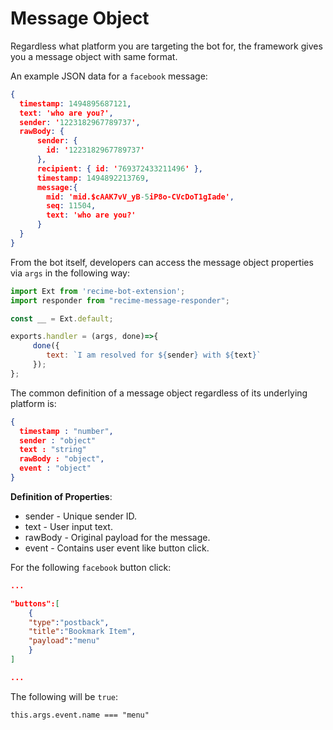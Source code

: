 # Message Object

Regardless what platform you are targeting the bot for, the framework gives you a message object with same format.

An example JSON data for a `facebook` message:

```json
{
  timestamp: 1494895687121,
  text: 'who are you?',
  sender: '1223182967789737',
  rawBody: {
      sender: {
        id: '1223182967789737'
      },
      recipient: { id: '769372433211496' },
      timestamp: 1494892213769,
      message:{
        mid: 'mid.$cAAK7vV_yB-5iP8o-CVcDoT1gIade',
        seq: 11504,
        text: 'who are you?'
      }
  }
}

```

From the bot itself, developers can access the message object properties via `args` in the following way:

```javascript
import Ext from 'recime-bot-extension';
import responder from "recime-message-responder";

const __ = Ext.default;

exports.handler = (args, done)=>{
     done({
        text: `I am resolved for ${sender} with ${text}`   
     });
};
```

The common definition of a message object regardless of its underlying platform is:

```json
{
  timestamp : "number",
  sender : "object"
  text : "string"
  rawBody : "object",
  event : "object"
}

```

**Definition of Properties**:

* sender - Unique sender ID.
* text - User input text.
* rawBody - Original payload for the message.
* event - Contains user event like button click.


For the following `facebook` button click:

```json
...

"buttons":[
    {
    "type":"postback",
    "title":"Bookmark Item",
    "payload":"menu"
    }
]

...

```

The following will be `true`:

```
this.args.event.name === "menu"

```
  